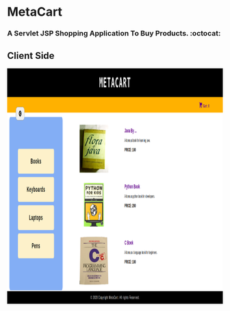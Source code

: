 # MetaCart

### A Servlet JSP Shopping Application To Buy Products. :octocat:

## Client Side

<img src="images/MetaCart.png" height="550" width="950"> 
